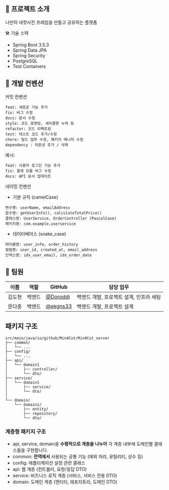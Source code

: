 ## 🚀 프로젝트 소개

나만의 네컷사진 프레임을 만들고 공유하는 플랫폼

🛠 기술 스택

- Spring Boot 3.5.3
- Spring Data JPA
- Spring Security
- PostgreSQL
- Test Containers

## 📝 개발 컨벤션

커밋 컨벤션
```
feat: 새로운 기능 추가
fix: 버그 수정
docs: 문서 수정
style: 코드 포맷팅, 세미콜론 누락 등
refactor: 코드 리팩토링
test: 테스트 코드 추가/수정
chore: 빌드 업무 수정, 패키지 매니저 수정
dependency : 의존성 추가 / 삭제
```

예시:
```
feat: 사용자 로그인 기능 추가
fix: 결제 모듈 버그 수정
docs: API 문서 업데이트
```
네이밍 컨벤션

- 기본 규칙 (camelCase)
```
변수명: userName, emailAddress
함수명: getUserInfo(), calculateTotalPrice()
클래스명: UserService, OrderController (PascalCase)
패키지명: com.example.userservice
```

- 데이터베이스 (snake_case)
```
테이블명: user_info, order_history
컬럼명: user_id, created_at, email_address
인덱스명: idx_user_email, idx_order_date
```


## 👥 팀원

| 이름  | 역할  | GitHub                                 | 담당 업무                   |
|-----|-----|----------------------------------------|-------------------------|
| 김도현 | 백엔드 | [@Doroddi](https://github.com/Doroddi) | 백엔드 개발, 프로젝트 설계, 인프라 세팅 |
| 문다훈 | 백엔드 | [@ekgns33](https://github.com/ekgns33) | 백엔드 개발, 프로젝트 설계         |


## 패키지 구조

```
src/main/java/io/github/Min4Cut/Min4Cut_server
├── common/
│   └── ...
├── config/
│   └── ...
├── api/
│   └── domain1
│       ├── controller/
│       └── dto/
├── service/
│   └── domain1
│       ├── service/
│       └── dto/
│   
└── domain/
    └── domain1/
        ├── entity/
        ├── repository/
        └── dto/
```

### 계층형 패키지 구조
- api, service, domain을 **수평적으로 계층을 나누어** 각 계층 
  내부에 도메인별 클래스들을 구현합니다.
- common: **전역에서** 사용되는 공통 기능 (예외 처리, 유틸리티, 상수 등)
- config: 애플리케이션 설정 관련 클래스
- api: 웹 계층 (컨트롤러, 요청/응답 DTO)
- service: 비즈니스 로직 계층 (서비스, 서비스 전용 DTO)
- domain: 도메인 계층 (엔티티, 레포지토리, 도메인 DTO)
